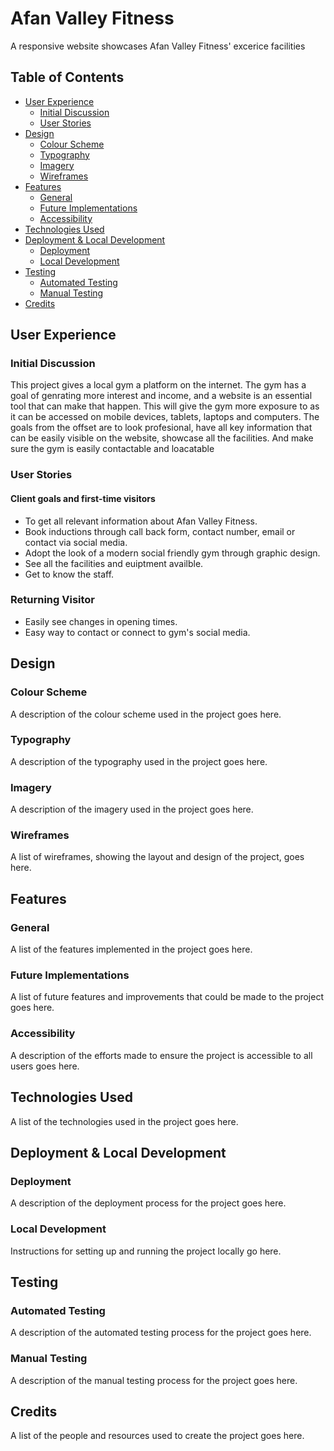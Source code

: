 # Afan Valley Fitness

A responsive website showcases Afan Valley Fitness' excerice facilities 

## Table of Contents

- [User Experience](#user-experience)
  - [Initial Discussion](#initial-discussion)
  - [User Stories](#user-stories)
- [Design](#design)
  - [Colour Scheme](#colour-scheme)
  - [Typography](#typography)
  - [Imagery](#imagery)
  - [Wireframes](#wireframes)
- [Features](#features)
  - [General](#general)
  - [Future Implementations](#future-implementations)
  - [Accessibility](#accessibility)
- [Technologies Used](#technologies-used)
- [Deployment & Local Development](#deployment--local-development)
  - [Deployment](#deployment)
  - [Local Development](#local-development)
- [Testing](#testing)
  - [Automated Testing](#automated-testing)
  - [Manual Testing](#manual-testing)
- [Credits](#credits)


## User Experience

### Initial Discussion

This project gives a local gym a platform on the internet. The gym has a goal of genrating more interest and income, and a website is an essential tool that can make that happen. This will give the gym more exposure to as it can be accessed on mobile devices, tablets, laptops and computers. The goals from the offset are to look profesional, have all key information that can be easily visible on the website, showcase all the facilities. And make sure the gym is easily contactable and loacatable 

### User Stories

#### Client goals and first-time visitors
- To get all relevant information about Afan Valley Fitness.
- Book inductions through call back form, contact number, email or contact via social media.
- Adopt the look of a modern social friendly gym through graphic design.
- See all the facilities and euiptment availble.
- Get to know the staff.

### Returning Visitor
- Easily see changes in opening times.
- Easy way to contact or connect to gym's social media.

## Design

### Colour Scheme

A description of the colour scheme used in the project goes here.

### Typography

A description of the typography used in the project goes here.

### Imagery

A description of the imagery used in the project goes here.

### Wireframes

A list of wireframes, showing the layout and design of the project, goes here.

## Features

### General

A list of the features implemented in the project goes here.

### Future Implementations

A list of future features and improvements that could be made to the project goes here.

### Accessibility

A description of the efforts made to ensure the project is accessible to all users goes here.

## Technologies Used

A list of the technologies used in the project goes here.

## Deployment & Local Development

### Deployment

A description of the deployment process for the project goes here.

### Local Development

Instructions for setting up and running the project locally go here.

## Testing

### Automated Testing

A description of the automated testing process for the project goes here.

### Manual Testing

A description of the manual testing process for the project goes here.

## Credits

A list of the people and resources used to create the project goes here.
